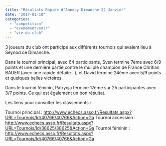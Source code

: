 ```yaml
---
title: "Résultats Rapide d'Annecy Dimanche 22 Janvier"
date: "2017-01-18"
categories: 
  - "competition"
  - "evenementvenir"
  - "vie-du-club"
---
```


3 joueurs du club ont participé aux différents tournois qui avaient lieu à Seynod ce Dimanche.

Dans le tournoi principal, avec 64 participants, Sven termine 7ème avec 6/9 points et une dernière partie contre le muliple champion de France Chritian BAUER (avec une rapide défaite...), et David termine 24ème avec 5/9 points et quelques belles victoires.

Dans le tournoi féminin, Patrycja termine 17ème sur 25 participantes avec 3/7 points. Ce qui est également un bon résultat.

Les liens pour consulter les classements :

Tournoi principal : http://www.echecs.asso.fr/Resultats.aspx?URL=Tournois/Id/40766/40766&Action=Ga Tournoi accession : http://www.echecs.asso.fr/Resultats.aspx?URL=Tournois/Id/38625/38625&Action=Ga Tournoi féminin : http://www.echecs.asso.fr/Resultats.aspx?URL=Tournois/Id/40766/40766&Action=Ga
